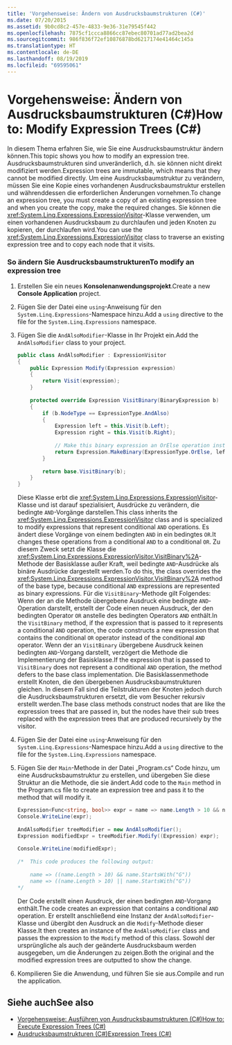 ```yaml
---
title: 'Vorgehensweise: Ändern von Ausdrucksbaumstrukturen (C#)'
ms.date: 07/20/2015
ms.assetid: 9b0cd8c2-457e-4833-9e36-31e79545f442
ms.openlocfilehash: 7875cf1ccca8866cc87ebec80701ad77ad2bea2d
ms.sourcegitcommit: 986f836f72ef10876878bd6217174e41464c145a
ms.translationtype: HT
ms.contentlocale: de-DE
ms.lasthandoff: 08/19/2019
ms.locfileid: "69595061"
---
```

# <a name="how-to-modify-expression-trees-c"></a><span data-ttu-id="1a8bf-102">Vorgehensweise: Ändern von Ausdrucksbaumstrukturen (C#)</span><span class="sxs-lookup"><span data-stu-id="1a8bf-102">How to: Modify Expression Trees (C#)</span></span>
<span data-ttu-id="1a8bf-103">In diesem Thema erfahren Sie, wie Sie eine Ausdrucksbaumstruktur ändern können.</span><span class="sxs-lookup"><span data-stu-id="1a8bf-103">This topic shows you how to modify an expression tree.</span></span> <span data-ttu-id="1a8bf-104">Ausdrucksbaumstrukturen sind unveränderlich, d.h. sie können nicht direkt modifiziert werden.</span><span class="sxs-lookup"><span data-stu-id="1a8bf-104">Expression trees are immutable, which means that they cannot be modified directly.</span></span> <span data-ttu-id="1a8bf-105">Um eine Ausdrucksbaumstruktur zu verändern, müssen Sie eine Kopie eines vorhandenen Ausdrucksbaumstruktur erstellen und währenddessen die erforderlichen Änderungen vornehmen.</span><span class="sxs-lookup"><span data-stu-id="1a8bf-105">To change an expression tree, you must create a copy of an existing expression tree and when you create the copy, make the required changes.</span></span> <span data-ttu-id="1a8bf-106">Sie können die <xref:System.Linq.Expressions.ExpressionVisitor>-Klasse verwenden, um einen vorhandenen Ausdrucksbaum zu durchlaufen und jeden Knoten zu kopieren, der durchlaufen wird.</span><span class="sxs-lookup"><span data-stu-id="1a8bf-106">You can use the <xref:System.Linq.Expressions.ExpressionVisitor> class to traverse an existing expression tree and to copy each node that it visits.</span></span>  
  
### <a name="to-modify-an-expression-tree"></a><span data-ttu-id="1a8bf-107">So ändern Sie Ausdrucksbaumstrukturen</span><span class="sxs-lookup"><span data-stu-id="1a8bf-107">To modify an expression tree</span></span>  
  
1. <span data-ttu-id="1a8bf-108">Erstellen Sie ein neues **Konsolenanwendungsprojekt**.</span><span class="sxs-lookup"><span data-stu-id="1a8bf-108">Create a new **Console Application** project.</span></span>  
  
2. <span data-ttu-id="1a8bf-109">Fügen Sie der Datei eine `using`-Anweisung für den `System.Linq.Expressions`-Namespace hinzu.</span><span class="sxs-lookup"><span data-stu-id="1a8bf-109">Add a `using` directive to the file for the `System.Linq.Expressions` namespace.</span></span>  
  
3. <span data-ttu-id="1a8bf-110">Fügen Sie die `AndAlsoModifier`-Klasse in Ihr Projekt ein.</span><span class="sxs-lookup"><span data-stu-id="1a8bf-110">Add the `AndAlsoModifier` class to your project.</span></span>  
  
    ```csharp  
    public class AndAlsoModifier : ExpressionVisitor  
    {  
        public Expression Modify(Expression expression)  
        {  
            return Visit(expression);  
        }  
  
        protected override Expression VisitBinary(BinaryExpression b)  
        {  
            if (b.NodeType == ExpressionType.AndAlso)  
            {  
                Expression left = this.Visit(b.Left);  
                Expression right = this.Visit(b.Right);  
  
                // Make this binary expression an OrElse operation instead of an AndAlso operation.  
                return Expression.MakeBinary(ExpressionType.OrElse, left, right, b.IsLiftedToNull, b.Method);  
            }  
  
            return base.VisitBinary(b);  
        }  
    }  
    ```  
  
     <span data-ttu-id="1a8bf-111">Diese Klasse erbt die <xref:System.Linq.Expressions.ExpressionVisitor>-Klasse und ist darauf spezialisiert, Ausdrücke zu verändern, die bedingte `AND`-Vorgänge darstellen.</span><span class="sxs-lookup"><span data-stu-id="1a8bf-111">This class inherits the <xref:System.Linq.Expressions.ExpressionVisitor> class and is specialized to modify expressions that represent conditional `AND` operations.</span></span> <span data-ttu-id="1a8bf-112">Es ändert diese Vorgänge von einem bedingten `AND` in ein bedingtes `OR`.</span><span class="sxs-lookup"><span data-stu-id="1a8bf-112">It changes these operations from a conditional `AND` to a conditional `OR`.</span></span> <span data-ttu-id="1a8bf-113">Zu diesem Zweck setzt die Klasse die <xref:System.Linq.Expressions.ExpressionVisitor.VisitBinary%2A>-Methode der Basisklasse außer Kraft, weil bedingte `AND`-Ausdrücke als binäre Ausdrücke dargestellt werden.</span><span class="sxs-lookup"><span data-stu-id="1a8bf-113">To do this, the class overrides the <xref:System.Linq.Expressions.ExpressionVisitor.VisitBinary%2A> method of the base type, because conditional `AND` expressions are represented as binary expressions.</span></span> <span data-ttu-id="1a8bf-114">Für die `VisitBinary`-Methode gilt Folgendes: Wenn der an die Methode übergebene Ausdruck eine bedingte `AND`-Operation darstellt, erstellt der Code einen neuen Ausdruck, der den bedingten Operator `OR` anstelle des bedingten Operators `AND` enthält.</span><span class="sxs-lookup"><span data-stu-id="1a8bf-114">In the `VisitBinary` method, if the expression that is passed to it represents a conditional `AND` operation, the code constructs a new expression that contains the conditional `OR` operator instead of the conditional `AND` operator.</span></span> <span data-ttu-id="1a8bf-115">Wenn der an `VisitBinary` übergebene Ausdruck keinen bedingten `AND`-Vorgang darstellt, verzögert die Methode die Implementierung der Basisklasse.</span><span class="sxs-lookup"><span data-stu-id="1a8bf-115">If the expression that is passed to `VisitBinary` does not represent a conditional `AND` operation, the method defers to the base class implementation.</span></span> <span data-ttu-id="1a8bf-116">Die Basisklassenmethode erstellt Knoten, die den übergebenen Ausdrucksbaumstrukturen gleichen. In diesem Fall sind die Teilstrukturen der Knoten jedoch durch die Ausdrucksbaumstrukturen ersetzt, die vom Besucher rekursiv erstellt werden.</span><span class="sxs-lookup"><span data-stu-id="1a8bf-116">The base class methods construct nodes that are like the expression trees that are passed in, but the nodes have their sub trees replaced with the expression trees that are produced recursively by the visitor.</span></span>  
  
4. <span data-ttu-id="1a8bf-117">Fügen Sie der Datei eine `using`-Anweisung für den `System.Linq.Expressions`-Namespace hinzu.</span><span class="sxs-lookup"><span data-stu-id="1a8bf-117">Add a `using` directive to the file for the `System.Linq.Expressions` namespace.</span></span>  
  
5. <span data-ttu-id="1a8bf-118">Fügen Sie der `Main`-Methode in der Datei „Program.cs“ Code hinzu, um eine Ausdrucksbaumstruktur zu erstellen, und übergeben Sie diese Struktur an die Methode, die sie ändert.</span><span class="sxs-lookup"><span data-stu-id="1a8bf-118">Add code to the `Main` method in the Program.cs file to create an expression tree and pass it to the method that will modify it.</span></span>  
  
    ```csharp  
    Expression<Func<string, bool>> expr = name => name.Length > 10 && name.StartsWith("G");  
    Console.WriteLine(expr);  
  
    AndAlsoModifier treeModifier = new AndAlsoModifier();  
    Expression modifiedExpr = treeModifier.Modify((Expression) expr);  
  
    Console.WriteLine(modifiedExpr);  
  
    /*  This code produces the following output:  
  
        name => ((name.Length > 10) && name.StartsWith("G"))  
        name => ((name.Length > 10) || name.StartsWith("G"))  
    */  
    ```  
  
     <span data-ttu-id="1a8bf-119">Der Code erstellt einen Ausdruck, der einen bedingten `AND`-Vorgang enthält.</span><span class="sxs-lookup"><span data-stu-id="1a8bf-119">The code creates an expression that contains a conditional `AND` operation.</span></span> <span data-ttu-id="1a8bf-120">Er erstellt anschließend eine Instanz der `AndAlsoModifier`-Klasse und übergibt den Ausdruck an die `Modify`-Methode dieser Klasse.</span><span class="sxs-lookup"><span data-stu-id="1a8bf-120">It then creates an instance of the `AndAlsoModifier` class and passes the expression to the `Modify` method of this class.</span></span> <span data-ttu-id="1a8bf-121">Sowohl der ursprüngliche als auch der geänderte Ausdrucksbaum werden ausgegeben, um die Änderungen zu zeigen.</span><span class="sxs-lookup"><span data-stu-id="1a8bf-121">Both the original and the modified expression trees are outputted to show the change.</span></span>  
  
6. <span data-ttu-id="1a8bf-122">Kompilieren Sie die Anwendung, und führen Sie sie aus.</span><span class="sxs-lookup"><span data-stu-id="1a8bf-122">Compile and run the application.</span></span>  
  
## <a name="see-also"></a><span data-ttu-id="1a8bf-123">Siehe auch</span><span class="sxs-lookup"><span data-stu-id="1a8bf-123">See also</span></span>

- [<span data-ttu-id="1a8bf-124">Vorgehensweise: Ausführen von Ausdrucksbaumstrukturen (C#)</span><span class="sxs-lookup"><span data-stu-id="1a8bf-124">How to: Execute Expression Trees (C#)</span></span>](./how-to-execute-expression-trees.md)
- [<span data-ttu-id="1a8bf-125">Ausdrucksbaumstrukturen (C#)</span><span class="sxs-lookup"><span data-stu-id="1a8bf-125">Expression Trees (C#)</span></span>](./index.md)

